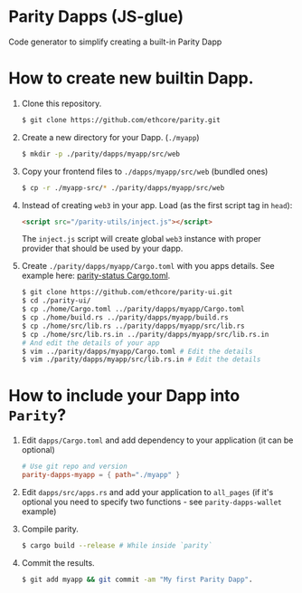 # Parity Dapps (JS-glue)

Code generator to simplify creating a built-in Parity Dapp

# How to create new builtin Dapp.
1. Clone this repository.

   ```bash
   $ git clone https://github.com/ethcore/parity.git
   ```

1. Create a new directory for your Dapp. (`./myapp`)

   ```bash
   $ mkdir -p ./parity/dapps/myapp/src/web
   ```

1. Copy your frontend files to `./dapps/myapp/src/web` (bundled ones)

   ```bash
   $ cp -r ./myapp-src/* ./parity/dapps/myapp/src/web
   ```

1. Instead of creating `web3` in your app. Load (as the first script tag in `head`):

   ```html
   <script src="/parity-utils/inject.js"></script>
   ```

   The `inject.js` script will create global `web3` instance with proper provider that should be used by your dapp.

1. Create `./parity/dapps/myapp/Cargo.toml` with you apps details. See example here: [parity-status Cargo.toml](https://github.com/ethcore/parity-ui/blob/master/status/Cargo.toml).

   ```bash
   $ git clone https://github.com/ethcore/parity-ui.git
   $ cd ./parity-ui/
   $ cp ./home/Cargo.toml ../parity/dapps/myapp/Cargo.toml
   $ cp ./home/build.rs ../parity/dapps/myapp/build.rs
   $ cp ./home/src/lib.rs ../parity/dapps/myapp/src/lib.rs
   $ cp ./home/src/lib.rs.in ../parity/dapps/myapp/src/lib.rs.in
   # And edit the details of your app
   $ vim ../parity/dapps/myapp/Cargo.toml # Edit the details
   $ vim ./parity/dapps/myapp/src/lib.rs.in # Edit the details
   ```
# How to include your Dapp into `Parity`?
1. Edit `dapps/Cargo.toml` and add dependency to your application (it can be optional)

   ```toml
   # Use git repo and version
   parity-dapps-myapp = { path="./myapp" }
   ```

1. Edit `dapps/src/apps.rs` and add your application to `all_pages` (if it's optional you need to specify two functions - see `parity-dapps-wallet` example)

1. Compile parity.

   ```bash
   $ cargo build --release # While inside `parity`
   ```

1. Commit the results.

   ```bash
   $ git add myapp && git commit -am "My first Parity Dapp".
   ```
